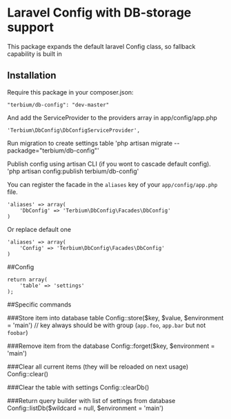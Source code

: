 # Laravel Config with DB-storage support
This package expands the default laravel Config class, so fallback capability is built in

## Installation
Require this package in your composer.json:

    "terbium/db-config": "dev-master"

And add the ServiceProvider to the providers array in app/config/app.php

    'Terbium\DbConfig\DbConfigServiceProvider',

Run migration to create settings table
	'php artisan migrate --packadge="terbium/db-config"'

Publish config using artisan CLI (if you wont to cascade default config).
	'php artisan config:publish terbium/db-config'

You can register the facade in the `aliases` key of your `app/config/app.php` file.

~~~
'aliases' => array(
    'DbConfig' => 'Terbium\DbConfig\Facades\DbConfig'
)
~~~

Or replace default one
~~~
'aliases' => array(
    'Config' => 'Terbium\DbConfig\Facades\DbConfig'
)
~~~


##Config

    return array(
        'table' => 'settings'
    );


##Specific commands

###Store item into database table
    Config::store($key, $value, $environment = 'main') // key always should be with group (`app.foo`, `app.bar` but not `foobar`)

###Remove item from the database
	Config::forget($key, $environment = 'main')

###Clear all current items (they will be reloaded on next usage)
	Config::clear()

###Clear the table with settings
	Config::clearDb()

###Return query builder with list of settings from database
	Config::listDb($wildcard = null, $environment = 'main')

